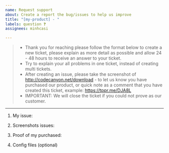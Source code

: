 ```yaml
---
name: Request support
about: Create a report the bug/issues to help us improve
title: "[my-product] - "
labels: question ❓
assignees: minhcasi

---
```


> - Thank you for reaching please follow the format below to create a new ticket, please explain as more detail as possible and allow 24 - 48 hours to receive an answer to your ticket.
> - Try to explain your all problems in one ticket, instead of creating multi tickets.
> - After creating an issue, please take the screenshot of http://codecanyon.net/download - to let us know you have purchased our product, or quick note as a comment that you have created this ticket, example: https://tppr.me/DJA8L
> - IMPORTANT: We will close the ticket if you could not prove as our customer.

---------

1. My issue:

2. Screenshots issues:

3. Proof of my purchased:

3. Config files (optional)
